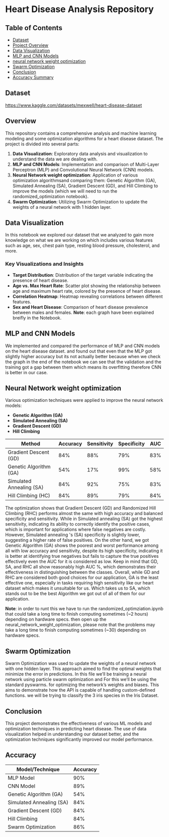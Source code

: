 # Heart Disease Analysis Repository

## Table of Contents
- [Dataset](#Dataset)
- [Project Overview](#overview)
- [Data Visualization](#data-visualization)
- [MLP and CNN Models](#mlp-and-cnn-Models)
- [neural network weight optimization](#Neural-Network-weight-optimization)
- [Swarm Optimization](#swarm-optimization)
- [Conclusion](#conclusion)
- [Accuracy Summary](#accuracy)

## Dataset
https://www.kaggle.com/datasets/mexwell/heart-disease-dataset

## Overview

This repository contains a comprehensive analysis and machine learning modeling and some optimization algorithms for a heart disease dataset. The project is divided into several parts:
1. **Data Visualization**: Exploratory data analysis and visualization to understand the data we are dealing with.
2. **MLP and CNN Models**: Implementation and comparison of Multi-Layer Perceptron (MLP) and Convolutional Neural Network (CNN) models.
3. **Neural Network weight optimization**: Application of various optimization algorithmsand comparing them: Genetic Algorithm (GA), Simulated Annealing (SA), Gradient Descent (GD), and Hill Climbing to improve the models (which we will need to run the randomized_optimization notebook).
4. **Swarm Optimization**: Utilizing Swarm Optimization to update the weights of a neural network with 1 hidden layer.


## Data Visualization

In this notebook we explored our dataset that we analyzed to gain more knowledge on what we are working on which includes various features such as age, sex, chest pain type, resting blood pressure, cholesterol, and more.
### Key Visualizations and Insights

- **Target Distribution**: Distribution of the target variable indicating the presence of heart disease.
- **Age vs. Max Heart Rate**: Scatter plot showing the relationship between age and maximum heart rate, colored by the presence of heart disease.
- **Correlation Heatmap**: Heatmap revealing correlations between different features.
- **Sex and Heart Disease**: Comparison of heart disease prevalence between males and females.
**Note**: each graph have been explained breifly in the Notebook.


  
## MLP and CNN Models

We implemented and compared the performance of MLP and CNN models on the heart disease dataset. and found out that even that the MLP got slightly higher accuracy but its not actually better because when we check the graph in the end of the notebook we can see that the validation and the training got a gap between them which means its overfitting therefore CNN is better in our case.



## Neural Network weight optimization
Various optimization techniques were applied to improve the neural network models:

- **Genetic Algorithm (GA)**
- **Simulated Annealing (SA)**
- **Gradient Descent (GD)**
- **Hill Climbing**


| Method                    | Accuracy | Sensitivity | Specificity | AUC  |
|---------------------------|----------|-------------|-------------|------|
| Gradient Descent (GD)     | 84%      | 88%         | 79%         | 83%  |
| Genetic Algorithm (GA)    | 54%      | 17%         | 99%         | 58%  |
| Simulated Annealing (SA)  | 84%      | 92%         | 75%         | 83%  |
| Hill Climbing (HC)        | 84%      | 89%         | 79%         | 84%  |


The optimization shows that Gradient Descent (GD) and Randomized Hill Climbing (RHC) performs almost the same with high accuracy and balanced specificity and sensitivity. While in Simulated annealing (SA) got the highest sensitivity, indicating its ability to correctly identify the positive cases, which is important for applications where false negatives are costly. However, Simulated annealing 's (SA) specificity is slightly lower, suggesting a higher rate of false positives. On the other hand, we got Genetic Algorithm (GA) shows the poorest and worst performance among all with low accuracy and sensitivity, despite its high specificity, indicating it is better at identifying true negatives but fails to capture the true positives effectively even the AUC for it is considered as low. Keep in mind that GD, SA, and RHC all show reasonably high AUC %, which demonstrates their effectiveness in distinguishing between the classes.
Overall, while GD and RHC are considered both good choices for our application, GA is the least effective one, especially in tasks requiring high sensitivity like our heart dataset which makes it unsuitable for us. Which takes us to SA, which stands out to be the best Algorithm we got out of all of them for our application.



**Note**: in order to runt this we have to run the randomized_optimziation.ipynb that could take a long time to finish computing sometimes (~2 hours) depending on hardware specs.
then open up the neural_network_weight_optimization, please note that the problems may take a long time to finish computing sometimes (~30) depending on hardware specs.



## Swarm Optimization

Swarm Optimization was used to update the weights of a neural network with one hidden layer. This approach aimed to find the optimal weights that minimize the error in predictions.
In this file we’ll be training a neural network using particle swarm optimization and For this we’ll be using the standard pyswarms. for optimizing the network’s weights and biases. This aims to demonstrate how the API is capable of handling custom-defined functions. we will be trying to classify the 3 iris species in the Iris Dataset.



## Conclusion

This project demonstrates the effectiveness of various ML models and optimization techniques in predicting heart disease. The use of data visualization helped in understanding our dataset better, and the optimization techniques significantly improved our model performance.



## Accuracy

| Model/Technique              | Accuracy |
|------------------------------|----------|
| MLP Model                    | 90%      |
| CNN Model                    | 89%      |
| Genetic Algorithm (GA)       | 54%     |
| Simulated Annealing (SA)     | 84%      |
| Gradient Descent (GD)        | 84%     |
| Hill Climbing                | 84%     |
| Swarm Optimization           | 86%      |
